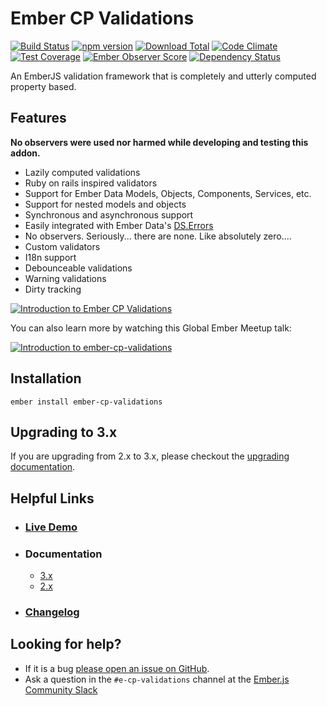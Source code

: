 # Ember CP Validations

[![Build Status](https://travis-ci.org/offirgolan/ember-cp-validations.svg)](https://travis-ci.org/offirgolan/ember-cp-validations)
[![npm version](https://badge.fury.io/js/ember-cp-validations.svg)](http://badge.fury.io/js/ember-cp-validations)
[![Download Total](https://img.shields.io/npm/dt/ember-cp-validations.svg)](http://badge.fury.io/js/ember-cp-validations)
[![Code Climate](https://codeclimate.com/github/offirgolan/ember-cp-validations/badges/gpa.svg)](https://codeclimate.com/github/offirgolan/ember-cp-validations)
[![Test Coverage](https://codeclimate.com/github/offirgolan/ember-cp-validations/badges/coverage.svg)](https://codeclimate.com/github/offirgolan/ember-cp-validations/coverage)
[![Ember Observer Score](http://emberobserver.com/badges/ember-cp-validations.svg)](http://emberobserver.com/addons/ember-cp-validations)
[![Dependency Status](https://david-dm.org/offirgolan/ember-cp-validations.svg)](https://david-dm.org/offirgolan/ember-cp-validations)

An EmberJS validation framework that is completely and utterly computed property based.

## Features

__No observers were used nor harmed while developing and testing this addon.__

- Lazily computed validations
- Ruby on rails inspired validators
- Support for Ember Data Models, Objects, Components, Services, etc.
- Support for nested models and objects
- Synchronous and asynchronous support
- Easily integrated with Ember Data's [DS.Errors](http://emberjs.com/api/data/classes/DS.Errors.html)
- No observers. Seriously... there are none. Like absolutely zero....
- Custom validators
- I18n support
- Debounceable validations
- Warning validations
- Dirty tracking

[![Introduction to Ember CP Validations](https://cloud.githubusercontent.com/assets/2922250/21854491/ebda55b8-d7e8-11e6-8d13-00dff93be8d8.png)](https://embermap.com/video/ember-cp-validations)

You can also learn more by watching this Global Ember Meetup talk:

[![Introduction to ember-cp-validations](https://i.vimeocdn.com/video/545445254.png?mw=1920&mh=1080&q=70)](https://vimeo.com/146857699)

## Installation

```shell
ember install ember-cp-validations
```

## Upgrading to 3.x

If you are upgrading from 2.x to 3.x, please checkout the [upgrading documentation](UPGRADING.md).

## Helpful Links

- ### [Live Demo](http://offirgolan.github.io/ember-cp-validations)

- ### Documentation
  - [3.x](http://offirgolan.github.io/ember-cp-validations/docs)
  - [2.x](https://rawgit.com/offirgolan/ember-cp-validations/c08fedbf3dcfff1e8904a6469c8defd1fc2bfdf5/docs/modules/Home.html)

- ### [Changelog](CHANGELOG.md)

## Looking for help?

- If it is a bug [please open an issue on GitHub](http://github.com/offirgolan/ember-cp-validations/issues).
- Ask a question in the `#e-cp-validations` channel at the [Ember.js Community Slack](https://embercommunity.slack.com)
